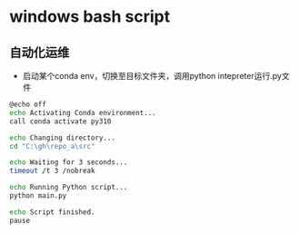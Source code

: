 # windows bash script
## 自动化运维
* 启动某个conda env，切换至目标文件夹，调用python intepreter运行.py文件
```bash
@echo off
echo Activating Conda environment...
call conda activate py310

echo Changing directory...
cd "C:\gh\repo_a\src"

echo Waiting for 3 seconds...
timeout /t 3 /nobreak

echo Running Python script...
python main.py

echo Script finished.
pause
```
